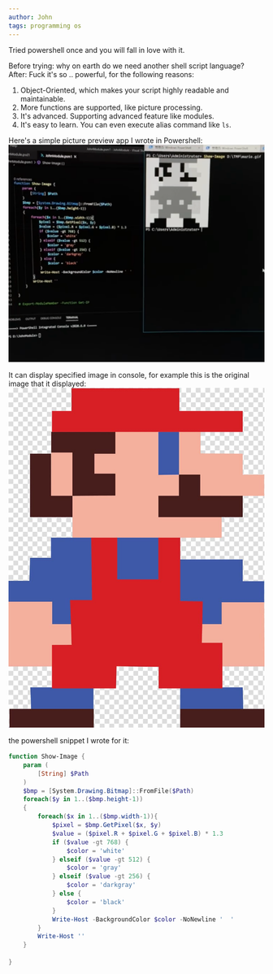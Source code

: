 ```yaml
---
author: John
tags: programming os
---
```


Tried powershell once and you will fall in love with it.

Before trying: why on earth do we need another shell script language?
After: Fuck it's so .. powerful, for the following reasons:

1. Object-Oriented, which makes your script highly readable and maintainable.
2. More functions are supported, like picture processing.
3. It's advanced. Supporting advanced feature like modules.
4. It's easy to learn. You can even execute alias command like `ls`.

Here's a simple picture preview app I wrote in Powershell:
![pic](/assets/img/posts-202403/03-powershell.png)

It can display specified image in console, for example this is the original
image that it displayed:
![pic](/assets/img/posts-202403/03-supermario.jpeg)

the powershell snippet I wrote for it:

```powershell
function Show-Image {
    param (
        [String] $Path
    )
    $bmp = [System.Drawing.Bitmap]::FromFile($Path)
    foreach($y in 1..($bmp.height-1))
    {
        foreach($x in 1..($bmp.width-1)){
            $pixel = $bmp.GetPixel($x, $y)
            $value = ($pixel.R + $pixel.G + $pixel.B) * 1.3
            if ($value -gt 768) {
                $color = 'white'
            } elseif ($value -gt 512) {
                $color = 'gray'
            } elseif ($value -gt 256) {
                $color = 'darkgray'
            } else {
                $color = 'black'
            }
            Write-Host -BackgroundColor $color -NoNewline '  '
        }
        Write-Host ''
    }

}
```
